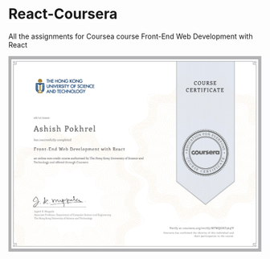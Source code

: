 # React-Coursera
All the assignments for Coursea course Front-End Web Development with React

![Certificate](https://github.com/meashishpokhrel/React-Coursera/blob/master/React-Coursera-NFWQGHF563JV.jpg?raw=true)